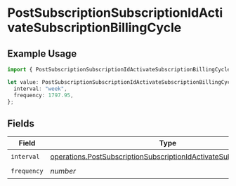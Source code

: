 # PostSubscriptionSubscriptionIdActivateSubscriptionBillingCycle

## Example Usage

```typescript
import { PostSubscriptionSubscriptionIdActivateSubscriptionBillingCycle } from "jani-payments/models/operations";

let value: PostSubscriptionSubscriptionIdActivateSubscriptionBillingCycle = {
  interval: "week",
  frequency: 1797.95,
};
```

## Fields

| Field                                                                                                                                                          | Type                                                                                                                                                           | Required                                                                                                                                                       | Description                                                                                                                                                    |
| -------------------------------------------------------------------------------------------------------------------------------------------------------------- | -------------------------------------------------------------------------------------------------------------------------------------------------------------- | -------------------------------------------------------------------------------------------------------------------------------------------------------------- | -------------------------------------------------------------------------------------------------------------------------------------------------------------- |
| `interval`                                                                                                                                                     | [operations.PostSubscriptionSubscriptionIdActivateSubscriptionInterval](../../models/operations/postsubscriptionsubscriptionidactivatesubscriptioninterval.md) | :heavy_check_mark:                                                                                                                                             | N/A                                                                                                                                                            |
| `frequency`                                                                                                                                                    | *number*                                                                                                                                                       | :heavy_check_mark:                                                                                                                                             | N/A                                                                                                                                                            |